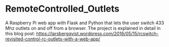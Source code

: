 # RemoteControlled_Outlets
A Raspberry Pi web app with Flask and Python that lets the user switch 433 Mhz outlets on and off from a browser. The project is explained in detail in this blog post: https://larsbergqvist.wordpress.com/2016/05/15/rcswitch-revisited-control-rc-outlets-with-a-web-app/

